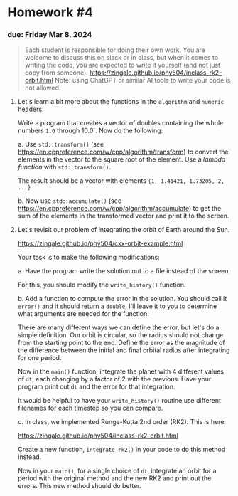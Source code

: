 # Homework #4

### due: Friday Mar 8, 2024

> Each student is responsible for doing their own work.  You are welcome to
> discuss this on slack or in class, but when it comes to writing the code,
> you are expected to write it yourself (and not just copy from someone).
https://zingale.github.io/phy504/inclass-rk2-orbit.html
> Note: using ChatGPT or similar AI tools to write your code is not allowed.

1. Let's learn a bit more about the functions in the `algorithm` and `numeric` headers.

   Write a program that creates a vector of doubles containing the
   whole numbers `1.0` through 10.0`.  Now do the following:

   a. Use `std::transform()` (see
      https://en.cppreference.com/w/cpp/algorithm/transform) to
      convert the elements in the vector to the square root of the
      element.  Use a *lambda function* with `std::transform()`.

      The result should be a vector with elements `{1, 1.41421, 1.73205, 2, ...}`

   b. Now use `std::accumulate()` (see https://en.cppreference.com/w/cpp/algorithm/accumulate)
      to get the sum of the elements in the transformed vector and print it to the screen.



2. Let's revisit our problem of integrating the orbit of Earth around the Sun.

   https://zingale.github.io/phy504/cxx-orbit-example.html

   Your task is to make the following modifications:

   a. Have the program write the solution out to a file instead of the screen.

      For this, you should modify the `write_history()` function.

   b. Add a function to compute the error in the solution.  You should
      call it `error()` and it should return a `double`, I'll leave it
      to you to determine what arguments are needed for the function.

      There are many different ways we can define the error, but let's
      do a simple definition.  Our orbit is circular, so the radius
      should not change from the starting point to the end.  Define
      the error as the magnitude of the difference between the initial
      and final orbital radius after integrating for one period.

      Now in the `main()` function, integrate the planet with 4
      different values of `dt`, each changing by a factor of 2 with
      the previous.  Have your program print out `dt` and the error
      for that integration.

      It would be helpful to have your `write_history()` routine
      use different filenames for each timestep so you can compare.

   c. In class, we implemented Runge-Kutta 2nd order (RK2).  This
      is here:

      https://zingale.github.io/phy504/inclass-rk2-orbit.html

      Create a new function, `integrate_rk2()` in your code to do this method instead.

      Now in your `main()`, for a single choice of `dt`, integrate an
      orbit for a period with the original method and the new RK2 and
      print out the errors.  This new method should do better.
